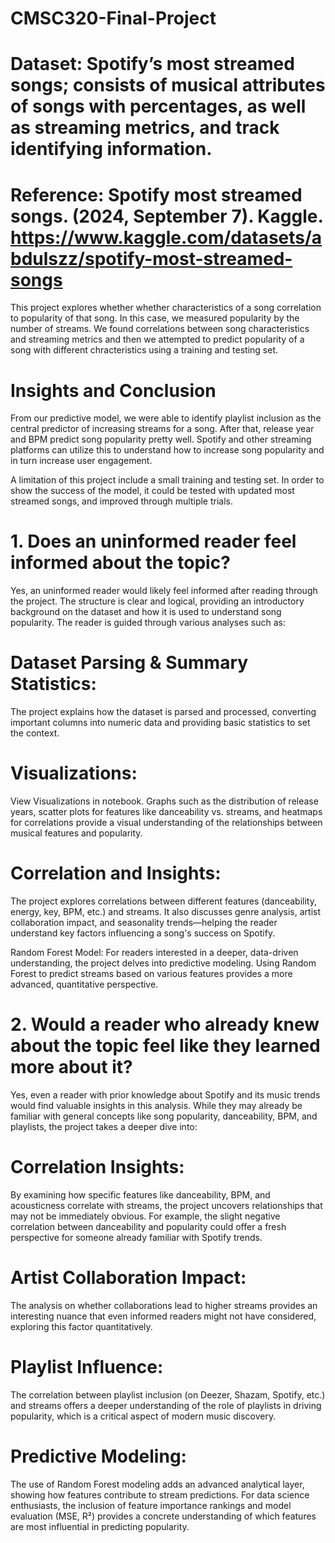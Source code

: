# CMSC320-Final-Project

# Dataset: Spotify’s most streamed songs; consists of musical attributes of songs with percentages, as well as streaming metrics, and track identifying information.
# Reference: Spotify most streamed songs. (2024, September 7). Kaggle. https://www.kaggle.com/datasets/abdulszz/spotify-most-streamed-songs

This project explores whether whether characteristics of a song correlation to popularity of that song. In this case, we measured popularity by the number of streams. We found correlations between song characteristics and streaming metrics and then we attempted to predict popularity of a song with different chracteristics using a training and testing set. 

# Insights and Conclusion
From our predictive model, we were able to identify playlist inclusion as the central predictor of increasing streams for a song. After that, release year and BPM predict song popularity pretty well. Spotify and other streaming platforms can utilize this to understand how to increase song popularity and in turn increase user engagement.

A limitation of this project include a small training and testing set. In order to show the success of the model, it could be tested with updated most streamed songs, and improved through multiple trials.

# 1. Does an uninformed reader feel informed about the topic?
Yes, an uninformed reader would likely feel informed after reading through the project. The structure is clear and logical, providing an introductory background on the dataset and how it is used to understand song popularity. The reader is guided through various analyses such as:

# Dataset Parsing & Summary Statistics: 

The project explains how the dataset is parsed and processed, converting important columns into numeric data and providing basic statistics to set the context.

# Visualizations: 

View Visualizations in notebook. Graphs such as the distribution of release years, scatter plots for features like danceability vs. streams, and heatmaps for correlations provide a visual understanding of the relationships between musical features and popularity.

# Correlation and Insights: 

The project explores correlations between different features (danceability, energy, key, BPM, etc.) and streams. It also discusses genre analysis, artist collaboration impact, and seasonality trends—helping the reader understand key factors influencing a song's success on Spotify.

Random Forest Model: For readers interested in a deeper, data-driven understanding, the project delves into predictive modeling. Using Random Forest to predict streams based on various features provides a more advanced, quantitative perspective.

# 2. Would a reader who already knew about the topic feel like they learned more about it?
Yes, even a reader with prior knowledge about Spotify and its music trends would find valuable insights in this analysis. While they may already be familiar with general concepts like song popularity, danceability, BPM, and playlists, the project takes a deeper dive into:

# Correlation Insights: 
By examining how specific features like danceability, BPM, and acousticness correlate with streams, the project uncovers relationships that may not be immediately obvious. For example, the slight negative correlation between danceability and popularity could offer a fresh perspective for someone already familiar with Spotify trends.

# Artist Collaboration Impact: 
The analysis on whether collaborations lead to higher streams provides an interesting nuance that even informed readers might not have considered, exploring this factor quantitatively.

# Playlist Influence: 
The correlation between playlist inclusion (on Deezer, Shazam, Spotify, etc.) and streams offers a deeper understanding of the role of playlists in driving popularity, which is a critical aspect of modern music discovery.

# Predictive Modeling: 
The use of Random Forest modeling adds an advanced analytical layer, showing how features contribute to stream predictions. For data science enthusiasts, the inclusion of feature importance rankings and model evaluation (MSE, R²) provides a concrete understanding of which features are most influential in predicting popularity.
